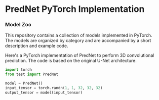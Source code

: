 # PredNet PyTorch Implementation

### Model Zoo

This repository contains a collection of models implemented in PyTorch. The models are organized by category and are accompanied by a short description and example code.

Here's a PyTorch implementation of PredNet to perform 3D convolutional prediction. The code is based on the original U-Net architecture. 


```python
import torch
from test import PredNet

model = PredNet()
input_tensor = torch.randn(1, 1, 32, 32, 32)
output_tensor = model(input_tensor)
```
